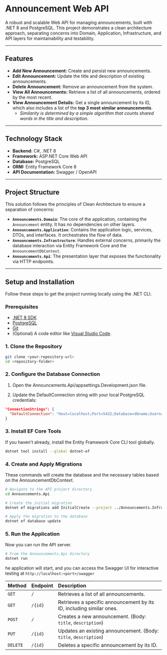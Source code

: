 # Announcement Web API

A robust and scalable Web API for managing announcements, built with .NET 8 and PostgreSQL. This project demonstrates a clean architecture approach, separating concerns into Domain, Application, Infrastructure, and API layers for maintainability and testability.

---

## Features

* **Add New Announcement:** Create and persist new announcements.
* **Edit Announcement:** Update the title and description of existing announcements.
* **Delete Announcement:** Remove an announcement from the system.
* **View All Announcements:** Retrieve a list of all announcements, ordered by the most recent.
* **View Announcement Details:** Get a single announcement by its ID, which also includes a list of the **top 3 most similar announcements**.
    * *Similarity is determined by a simple algorithm that counts shared words in the title and description.*

---

## Technology Stack

* **Backend:** C#, .NET 8
* **Framework:** ASP.NET Core Web API
* **Database:** PostgreSQL
* **ORM:** Entity Framework Core 8
* **API Documentation:** Swagger / OpenAPI

---

## Project Structure

This solution follows the principles of Clean Architecture to ensure a separation of concerns:

* **`Announcements.Domain`**: The core of the application, containing the `Announcement` entity. It has no dependencies on other layers.
* **`Announcements.Application`**: Contains the application logic, services, DTOs, and interfaces. It orchestrates the flow of data.
* **`Announcements.Infrastructure`**: Handles external concerns, primarily the database interaction via Entity Framework Core and the `AnnouncementDbContext`.
* **`Announcements.Api`**: The presentation layer that exposes the functionality via HTTP endpoints.

---

## Setup and Installation

Follow these steps to get the project running locally using the .NET CLI.

### Prerequisites

* [.NET 8 SDK](https://dotnet.microsoft.com/download/dotnet/8.0)
* [PostgreSQL](https://www.postgresql.org/download/)
* [Git](https://git-scm.com/downloads/)
* (Optional) A code editor like [Visual Studio Code](https://code.visualstudio.com/).

### 1. Clone the Repository

```bash
git clone <your-repository-url>
cd <repository-folder>
```

### 2. Configure the Database Connection
1. Open the Announcements.Api/appsettings.Development.json file.

2. Update the DefaultConnection string with your local PostgreSQL credentials:

```json
"ConnectionStrings": {
  "DefaultConnection": "Host=localhost;Port=5432;Database=dbname;Username=your_pg_user;Password=your_pg_password"
}
```

### 3. Install EF Core Tools
If you haven't already, install the Entity Framework Core CLI tool globally.

```bash
dotnet tool install --global dotnet-ef
```

### 4. Create and Apply Migrations
These commands will create the database and the necessary tables based on the AnnouncementDbContext.

```bash
# Navigate to the API project directory
cd Announcements.Api

# Create the initial migration
dotnet ef migrations add InitialCreate --project ../Announcements.Infrastructure

# Apply the migration to the database
dotnet ef database update
```

### 5. Run the Application
Now you can run the API server.

```bash
# From the Announcements.Api directory
dotnet run
```

he application will start, and you can access the Swagger UI for interactive testing at `http://localhost:<port>/swagger`

| Method   | Endpoint | Description                                                        |
| :------- | :------- | :----------------------------------------------------------------- |
| `GET`    | `/`      | Retrieves a list of all announcements.                             |
| `GET`    | `/{id}`  | Retrieves a specific announcement by its ID, including similar ones. |
| `POST`   | `/`      | Creates a new announcement. (Body: `title`, `description`)         |
| `PUT`    | `/{id}`  | Updates an existing announcement. (Body: `title`, `description`)   |
| `DELETE` | `/{id}`  | Deletes a specific announcement by its ID.                         |